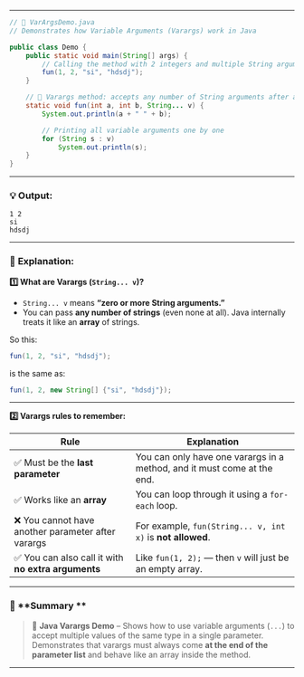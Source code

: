 
---

```java
// 🌸 VarArgsDemo.java
// Demonstrates how Variable Arguments (Varargs) work in Java

public class Demo {
    public static void main(String[] args) {
        // Calling the method with 2 integers and multiple String arguments
        fun(1, 2, "si", "hdsdj");
    }

    // 🧠 Varargs method: accepts any number of String arguments after a, b
    static void fun(int a, int b, String... v) {
        System.out.println(a + " " + b);

        // Printing all variable arguments one by one
        for (String s : v)
            System.out.println(s);
    }
}
```

---

### 💡 **Output:**

```
1 2
si
hdsdj
```

---

### 🧠 **Explanation:**

**1️⃣ What are Varargs (`String... v`)?**

* `String... v` means **“zero or more String arguments.”**
* You can pass **any number of strings** (even none at all).
  Java internally treats it like an **array** of strings.

So this:

```java
fun(1, 2, "si", "hdsdj");
```

is the same as:

```java
fun(1, 2, new String[] {"si", "hdsdj"});
```

---

**2️⃣ Varargs rules to remember:**

| Rule                                               | Explanation                                                             |
| -------------------------------------------------- | ----------------------------------------------------------------------- |
| ✅ Must be the **last parameter**                   | You can only have one varargs in a method, and it must come at the end. |
| ✅ Works like an **array**                          | You can loop through it using a `for-each` loop.                        |
| ❌ You cannot have another parameter after varargs  | For example, `fun(String... v, int x)` is **not allowed**.              |
| ✅ You can also call it with **no extra arguments** | Like `fun(1, 2);` — then `v` will just be an empty array.               |

---

### 🌼 **Summary **

> 🧩 **Java Varargs Demo** – Shows how to use variable arguments (`...`) to accept multiple values of the same type in a single parameter.
> Demonstrates that varargs must always come **at the end of the parameter list** and behave like an array inside the method.

---

